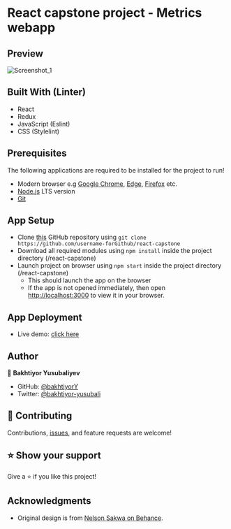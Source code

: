 # React capstone project - Metrics webapp

## Preview
![Screenshot_1](https://user-images.githubusercontent.com/104260002/194499476-5c46c45a-d259-4b17-9149-0c48e483662f.jpg)

## Built With (Linter)
- React
- Redux
- JavaScript (Eslint)
- CSS (Stylelint)

## Prerequisites
The following applications are required to be installed for the project to run!
- Modern browser e.g [Google Chrome](https://www.google.com/chrome/), [Edge](https://www.microsoft.com/en-us/edge?r=1), [Firefox](https://www.mozilla.org/en-US/exp/firefox/new/) etc.
- [Node.js](https://nodejs.org/en/download/) LTS version
- [Git](https://git-scm.com/downloads)

## App Setup
- Clone [this](https://github.com/username-forGithub/react-capstone) GitHub repository using `git clone https://github.com/username-forGithub/react-capstone`
- Download all required modules using `npm install` inside the project directory (/react-capstone)
- Launch project on browser using `npm start` inside the project directory (/react-capstone)
  - This should launch the app on the browser
  - If the app is not opened immediately, then open [http://localhost:3000](http://localhost:3000) to view it in your browser.

## App Deployment
- Live demo: [click here](https://username-forgithub.github.io/react-capstone/)

## Author
👤 **Bakhtiyor Yusubaliyev**
- GitHub: [@bakhtiyorY](https://github.com/githubhandle)
- Twitter: [@bakhtiyor-yusubali](https://twitter.com/twitterhandle)

## 🤝 Contributing

Contributions, [issues](https://github.com/username-forGithub/react-capstone/issues), and feature requests are welcome!

## ⭐️ Show your support

Give a ⭐️ if you like this project!

## Acknowledgments

- Original design is from [Nelson Sakwa on Behance](https://www.behance.net/sakwadesignstudio).
